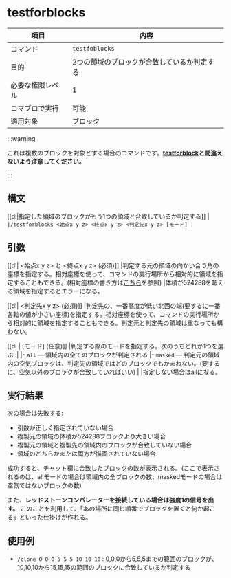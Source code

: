 # testforblocks

| 項目 | 内容 |
| --- | --- |
| コマンド | `testfoblocks` |
| 目的 | 2つの領域のブロックが合致しているか判定する |
| 必要な権限レベル | 1 |
| コマブロで実行 | 可能 |
| 適用対象 | ブロック |

:::warning

これは複数のブロックを対象とする場合のコマンドです。**[testforblock](./testforblock)と間違えないよう注意してください。**

:::

## 構文

[[dl|指定した領域のブロックがもう1つの領域と合致しているか判定する]]
|```
|/testforblocks <始点x y z> <終点x y z> <判定先x y z> [モード]
|```

## 引数

[[dl| <始点x y z> と <終点x y z> (必須)]]
|判定する元の領域の向かい合う角の座標を指定する。相対座標を使って、コマンドの実行場所から相対的に領域を指定することもできる。(相対座標の書き方は[こちら](https://next.napoan.com/bedrock-command-words-pickup/#%E3%80%8C%E7%9B%B8%E5%AF%BE%E5%BA%A7%E6%A8%99%E3%80%8D)を参照)
|体積が524288を超える領域を指定するとエラーになる。

[[dl| <判定先x y z> (必須)]]
|判定先の、一番高度が低い北西の端(要するに一番各軸の値が小さい座標)を指定する。相対座標を使って、コマンドの実行場所から相対的に領域を指定することもできる。判定元と判定先の領域は重なっても構わない。

[[dl | [モード] (任意)]]
|判定する際のモードを指定する。次のうちどれか1つを選ぶ:
|
|-   `all` ― 領域内の全てのブロックが判定される
|-   `masked` ― 判定元の領域内の空気ブロックは、判定先の領域ではどのブロックでもかまわない。(要するに、空気以外のブロックが合致していればいい)
|
|指定しない場合はallになる。

## 実行結果

次の場合は失敗する:

- 引数が正しく指定されていない場合
- 複製元の領域の体積が524288ブロックより大きい場合
- 複製元の領域と複製先の領域内のブロックが合致していない場合
- 領域のどちらかまたは両方が描画されていない場合

成功すると、チャット欄に合致したブロックの数が表示される。(ここで表示されるのは、allモードの場合は領域内の全ブロックの数、maskedモードの場合は空気ではないブロックの数)

また、**レッドストーンコンパレーターを接続している場合は強度1の信号を出す。** このことを利用して、「あの場所に同じ順番でブロックを置くと何か起こる」といった仕掛けが作れる。

## 使用例

- `/clone 0 0 0 5 5 5 10 10 10` : 0,0,0から5,5,5までの範囲のブロックが、10,10,10から15,15,15の範囲のブロックに合致しているか判定する
